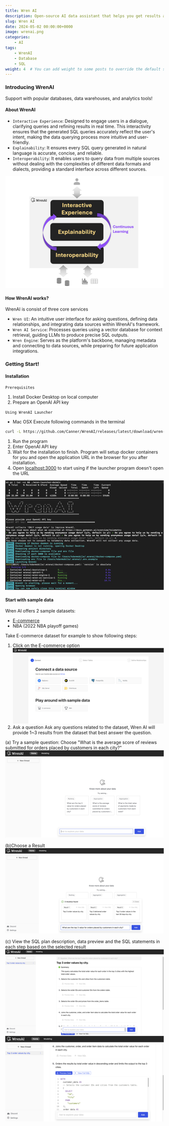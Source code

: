 ```yaml
---
title: Wren AI
description: Open-source AI data assistant that helps you get results and insights faster by asking questions without writing SQL 🐦
slug: Wren AI
date: 2024-05-02 00:00:00+0000
image: wrenai.png
categories:
    - AI
tags:
    - WrenAI
    - Database
    - SQL
weight: 4  # You can add weight to some posts to override the default sorting (date descending)
---
```

### Introducing WrenAI
Support with popular databases, data warehouses, and analytics tools!
#### About WrenAI
* `Interactive Experience`: Designed to engage users in a dialogue, clarifying queries and refining results in real time. This interactivity ensures that the generated SQL queries accurately reflect the user's intent, making the data querying process more intuitive and user-friendly.
* `Explainability`: It ensures every SQL query generated in natural language is accurate, concise, and reliable. 
* `Interoperability`: It enables users to query data from multiple sources without dealing with the complexities of different data formats and dialects, providing a standard interface across different sources.

![core design philosophies](1.png)

#### How WrenAI works?
WrenAI is consist of three core services
* `Wren UI`: An intuitive user interface for asking questions, defining data relationships, and integrating data sources within WrenAI's framework.
* `Wren AI Service`: Processes queries using a vector database for context retrieval, guiding LLMs to produce precise SQL outputs.
* `Wren Engine`: Serves as the platform's backbone, managing metadata and connecting to data sources, while preparing for future application integrations.

### Getting Start!
#### Installation
`Prerequisites`
1. Install Docker Desktop on local computer
2. Prepare an OpenAI API key

`Using WrenAI Launcher`
* Mac OSX
Execute following commands in the terminal
``` bash
curl -L https://github.com/Canner/WrenAI/releases/latest/download/wren-launcher-darwin.tar.gz | tar -xz && ./wren-launcher-darwin
```

1. Run the program
2. Enter OpenAI API key
3. Wait for the installation to finish.
Program will setup docker containers for you and open the application URL in the browser for you after installation.
4. Open [localhost:3000](http://localhost:3000) to start using if the launcher program doesn't open the URL 

![getting start](start.png)

#### Start with sample data
Wren AI offers 2 sample datasets:
* [E-commerce](https://www.kaggle.com/datasets/olistbr/brazilian-ecommerce)
* NBA (2022 NBA playoff games)

Take E-commerce dataset for example to show following steps:
1. Click on the E-commerce option
![start](2.png)
2. Ask a question
Ask any questions related to the dataset, Wren AI will provide 1~3 results from the dataset that best answer the question.

(a) Try a sample question:
Choose "What is the average score of reviews submitted for orders placed by customers in each city?"
![sample question](3.png)

(b)Choose a Result
![choose the 1st result](4.png)

(c)
View the SQL plan description, data preview and the SQL statements in each step based on the selected result
![result](5.png)
![result](6.png)


